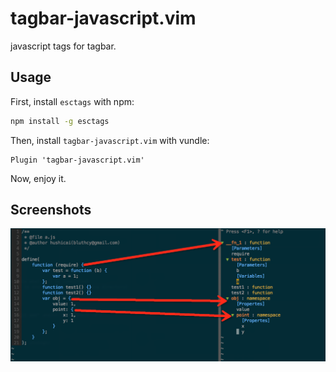 # tagbar-javascript.vim

javascript tags for tagbar.

## Usage

First, install `esctags` with npm:

```bash
npm install -g esctags
```

Then, install `tagbar-javascript.vim` with vundle:

```vim
Plugin 'tagbar-javascript.vim'
```

Now, enjoy it.

## Screenshots

![](./screenshots/1.png)
